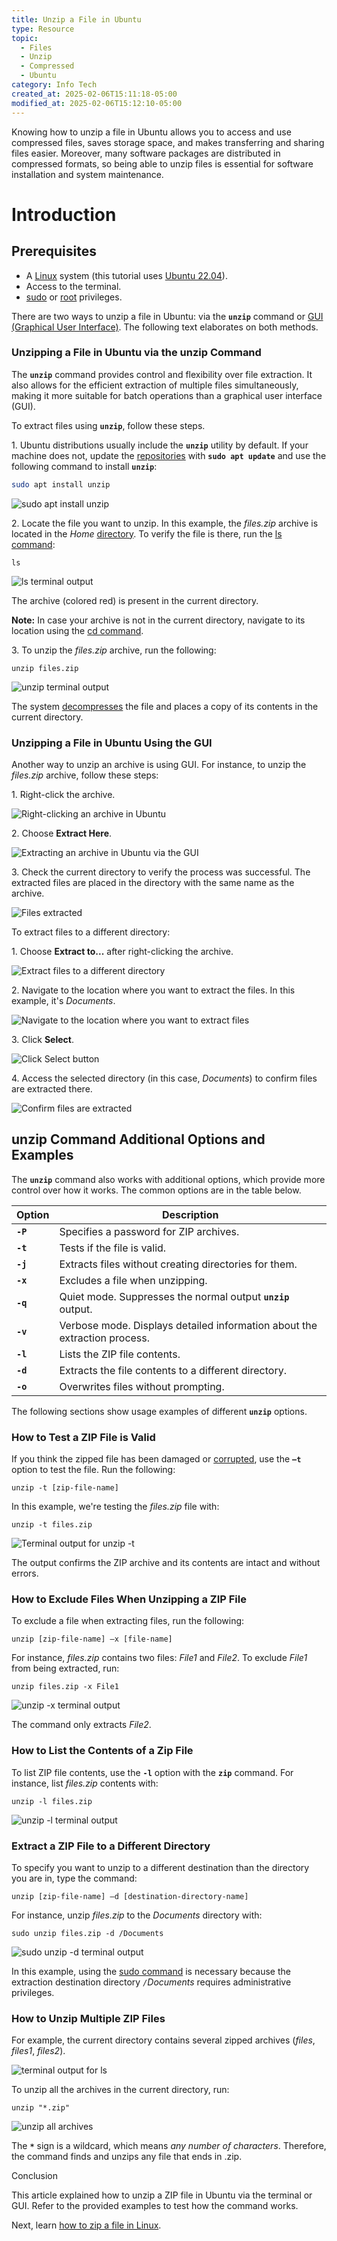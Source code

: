 ```yaml
---
title: Unzip a File in Ubuntu
type: Resource
topic:
  - Files
  - Unzip
  - Compressed
  - Ubuntu
category: Info Tech
created_at: 2025-02-06T15:11:18-05:00
modified_at: 2025-02-06T15:12:10-05:00
---
```

Knowing how to unzip a file in Ubuntu allows you to access and use compressed files, saves storage space, and makes transferring and sharing files easier. Moreover, many software packages are distributed in compressed formats, so being able to unzip files is essential for software installation and system maintenance.
# Introduction
## Prerequisites

- A [Linux](https://phoenixnap.com/kb/what-is-linux) system (this tutorial uses [Ubuntu 22.04](https://phoenixnap.com/kb/ubuntu-22-04-lts)).
- Access to the terminal.
- [sudo](https://phoenixnap.com/kb/how-to-create-sudo-user-on-ubuntu) or [root](https://phoenixnap.com/glossary/what-is-root-access) privileges.

There are two ways to unzip a file in Ubuntu: via the **`unzip`** command or [GUI (Graphical User Interface)](https://phoenixnap.com/glossary/what-is-gui). The following text elaborates on both methods.

### Unzipping a File in Ubuntu via the unzip Command

The **`unzip`** command provides control and flexibility over file extraction. It also allows for the efficient extraction of multiple files simultaneously, making it more suitable for batch operations than a graphical user interface (GUI).

To extract files using **`unzip`**, follow these steps.

1\. Ubuntu distributions usually include the **`unzip`** utility by default. If your machine does not, update the [repositories](https://phoenixnap.com/glossary/what-is-a-repository) with **`sudo apt update`** and use the following command to install **`unzip`**:

```bash
sudo apt install unzip
```

![sudo apt install unzip](https://phoenixnap.com/kb/wp-content/uploads/2024/03/sudo-apt-install-unzip.png)

2\. Locate the file you want to unzip. In this example, the _files.zip_ archive is located in the _Home_ [directory](https://phoenixnap.com/glossary/what-is-a-directory). To verify the file is there, run the [ls command](https://phoenixnap.com/kb/linux-ls-commands):

```
ls
```

![ls terminal output](https://phoenixnap.com/kb/wp-content/uploads/2024/03/ls-terminal-output.png)

The archive (colored red) is present in the current directory.

**Note:** In case your archive is not in the current directory, navigate to its location using the [cd command](https://phoenixnap.com/kb/linux-cd-command).

3\. To unzip the _files.zip_ archive, run the following:

```
unzip files.zip
```

![unzip terminal output](https://phoenixnap.com/kb/wp-content/uploads/2024/03/unzip-terminal-output.png)

The system [decompresses](https://phoenixnap.com/glossary/file-decompression) the file and places a copy of its contents in the current directory.

### Unzipping a File in Ubuntu Using the GUI

Another way to unzip an archive is using GUI. For instance, to unzip the _files.zip_ archive, follow these steps:

1\. Right-click the archive.

![Right-clicking an archive in Ubuntu](https://phoenixnap.com/kb/wp-content/uploads/2024/03/right-click-the-archive.png)

2\. Choose **Extract Here**.

![Extracting an archive in Ubuntu via the GUI](https://phoenixnap.com/kb/wp-content/uploads/2024/03/choose-extract-here.png)

3\. Check the current directory to verify the process was successful. The extracted files are placed in the directory with the same name as the archive.

![Files extracted](https://phoenixnap.com/kb/wp-content/uploads/2024/03/files-extracted.png)

To extract files to a different directory:

1\. Choose **Extract to...** after right-clicking the archive.

![Extract files to a different directory](https://phoenixnap.com/kb/wp-content/uploads/2024/03/extract-files-to-a-different-directory.png)

2\. Navigate to the location where you want to extract the files. In this example, it's _Documents_.

![Navigate to the location where you want to extract files](https://phoenixnap.com/kb/wp-content/uploads/2024/03/navigate-to-the-location-for-file-extraction.png)

3\. Click **Select**.

![Click Select button](https://phoenixnap.com/kb/wp-content/uploads/2024/03/click-select-button.png)

4\. Access the selected directory (in this case, _Documents_) to confirm files are extracted there.

![Confirm files are extracted](https://phoenixnap.com/kb/wp-content/uploads/2024/03/confirm-files-are-extracted.png)

## unzip Command Additional Options and Examples

The **`unzip`** command also works with additional options, which provide more control over how it works. The common options are in the table below.

| Option | Description |
| --- | --- |
| **`-P`** | Specifies a password for ZIP archives. |
| **`-t`** | Tests if the file is valid. |
| **`-j`** | Extracts files without creating directories for them. |
| **`-x`** | Excludes a file when unzipping. |
| **`-q`** | Quiet mode. Suppresses the normal output **`unzip`** output. |
| **`-v`** | Verbose mode. Displays detailed information about the extraction process. |
| **`-l`** | Lists the ZIP file contents. |
| **`-d`** | Extracts the file contents to a different directory. |
| **`-o`** | Overwrites files without prompting. |

The following sections show usage examples of different **`unzip`** options.

### How to Test a ZIP File is Valid

If you think the zipped file has been damaged or [corrupted](https://phoenixnap.com/blog/data-corruption), use the **`–t`** option to test the file. Run the following:

```
unzip -t [zip-file-name]
```

In this example, we're testing the _files.zip_ file with:

```
unzip -t files.zip
```

![Terminal output for unzip -t](https://phoenixnap.com/kb/wp-content/uploads/2024/03/terminal-output-for-unzip-t.png)

The output confirms the ZIP archive and its contents are intact and without errors.

### How to Exclude Files When Unzipping a ZIP File

To exclude a file when extracting files, run the following:

```
unzip [zip-file-name] –x [file-name]
```

For instance, _files.zip_ contains two files: _File1_ and _File2_. To exclude _File1_ from being extracted, run:

```
unzip files.zip -x File1
```

![unzip -x terminal output](https://phoenixnap.com/kb/wp-content/uploads/2024/03/unzip-x-terminal-output.png)

The command only extracts _File2_.

### How to List the Contents of a Zip File

To list ZIP file contents, use the **`-l`** option with the **`zip`** command. For instance, list _files.zip_ contents with:

```
unzip -l files.zip
```

![unzip -l terminal output](https://phoenixnap.com/kb/wp-content/uploads/2024/03/unzip-l-terminal-output.png)

### Extract a ZIP File to a Different Directory

To specify you want to unzip to a different destination than the directory you are in, type the command:

```
unzip [zip-file-name] –d [destination-directory-name]
```

For instance, unzip _files.zip_ to the _Documents_ directory with:

```
sudo unzip files.zip -d /Documents
```

![sudo unzip -d terminal output](https://phoenixnap.com/kb/wp-content/uploads/2024/03/sudo-unzip-d-terminal-output.png)

In this example, using the [sudo command](https://phoenixnap.com/kb/linux-sudo-command) is necessary because the extraction destination directory _`/`Documents_ requires administrative privileges.

### How to Unzip Multiple ZIP Files

For example, the current directory contains several zipped archives (_files_, _files1_, _files2_).

![terminal output for ls](https://phoenixnap.com/kb/wp-content/uploads/2024/03/terminal-output-for-ls.png)

To unzip all the archives in the current directory, run:

```
unzip "*.zip"
```

![unzip all archives](https://phoenixnap.com/kb/wp-content/uploads/2024/03/unzip-all-archives.png)

The **`*`** sign is a wildcard, which means _any number of characters_. Therefore, the command finds and unzips any file that ends in .zip.

Conclusion

This article explained how to unzip a ZIP file in Ubuntu via the terminal or GUI. Refer to the provided examples to test how the command works.

Next, learn [how to zip a file in Linux](https://phoenixnap.com/kb/how-to-zip-a-file-in-linux).

